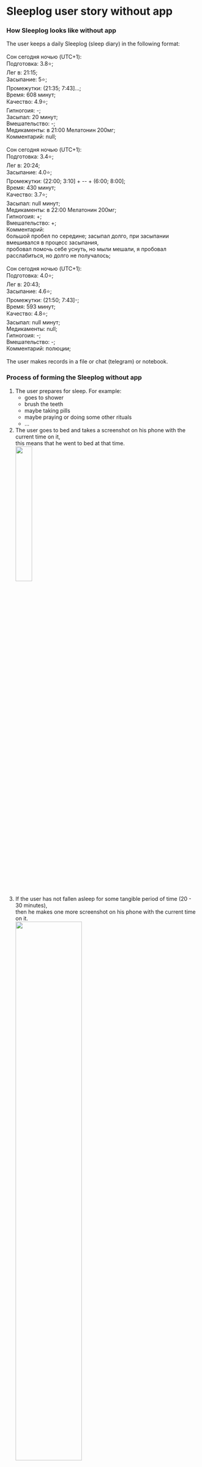 # Sleeplog user story without app


### How Sleeplog looks like without app
The user keeps a daily Sleeplog (sleep diary) in the following format:<br>
<br>
Сон сегодня ночью (UTC+1):<br>
Подготовка: 3.8⭐️;<br>
Лег в: 21:15;<br>
Засыпание: 5⭐️;<br>
Промежутки: (21:35; 7:43]...;<br>
Время: 608 минут;<br>
Качество: 4.9⭐️;<br>
Гипногоия: -;<br>
Засыпал: 20 минут;<br>
Вмешательство: -;<br>
Медикаменты: в 21:00 Мелатонин 200мг;<br>
Комментарий: null;<br>
<br>
Сон сегодня ночью (UTC+1):<br>
Подготовка: 3.4⭐️;<br>
Лег в: 20:24;<br>
Засыпание: 4.0⭐️;<br>
Промежутки: (22:00; 3:10] + -- + (6:00; 8:00];<br>
Время: 430 минут;<br>
Качество: 3.7⭐️;<br>
Засыпал: null минут;<br>
Медикаменты: в 22:00 Мелатонин 200мг;<br>
Гипногоия: +;<br>
Вмешательство: +;<br>
Комментарий:<br>
большой пробел по середине;
засыпал долго, при засыпании вмешивался в процесс засыпания,<br>
пробовал помочь себе уснуть, но мыли мешали, я пробовал расслабиться, но долго не получалось;<br>
<br>
Сон сегодня ночью (UTC+1):<br>
Подготовка: 4.0⭐️;<br>
Лег в: 20:43;<br>
Засыпание: 4.6⭐️;<br>
Промежутки: (21:50; 7:43]-;<br>
Время: 593 минут;<br>
Качество: 4.8⭐️;<br>
Засыпал: null минут;<br>
Медикаменты: null;<br>
Гипногоия: -;<br>
Вмешательство: -;<br>
Комментарий: полюции;<br>
<br>
The user makes records in a file or chat (telegram) or notebook.<br>

### Process of forming the Sleeplog without app

1. The user prepares for sleep.
For example:
   - goes to shower
   - brush the teeth
   - maybe taking pills
   - maybe praying or doing some other rituals
   - ...
2. The user goes to bed and takes a screenshot on his phone with the current time on it,<br>
this means that he went to bed at that time.<br>
<img src="https://user-images.githubusercontent.com/45210795/194901951-b0f448a1-93c8-487e-b49c-0d6371e8d62b.png" width="30%"><br>
3. If the user has not fallen asleep for some tangible period of time (20 - 30 minutes),<br>
then he makes one more screenshot on his phone with the current time on it.<br>
<img src="https://user-images.githubusercontent.com/45210795/194905486-4b87ecda-863d-4e2a-8d86-e8de0b408bc8.png" width="60%"><br>
4. Then maybe at some moment of time, the user fell asleep.<br>
Approximately the last screenshot time + period of screenshot making divided by 2.<br>
5. If the user woke up for a short period of time<br>
(for example, went to the toilet and then quickly fell asleep, or accidentally woke up and then quickly fell asleep)<br>
then he doesn't do enithing with phone.
6. If the user woke up and has not fallen asleep for some tangible period of time<br>
then he makes one more screenshot on his phone with the current time on it.<br>
<img src="https://user-images.githubusercontent.com/45210795/194906356-90e0a439-3a8d-4960-ab25-980fb7f1f44e.png" width="30%"><br>
7. Then maybe at some moment of time the user fell asleep.<br>
Approximately last screenshot time + period of screenshot making divided by 2.<br>
8. Then the user wakes up and makes one more screenshot on his phone with the current time on it.<br>
<img src="https://user-images.githubusercontent.com/45210795/194911039-2e3d87f2-f8f5-4787-a89c-b813ddca0d69.png" width="30%"><br>
9. After some time user makes a new record in his Sleeplog.<br>
<br>
Сон сегодня ночью (UTC+1):  <sub><sup>this line shows the user's current time zone</sub></sup><br>
Подготовка: 4.5⭐️;  <sub><sup>this line shows an estimation of the quality of preparation for sleep</sub></sup><br>
Лег в: 20:42;  <sub><sup>this line shows the time when the user went to bed (the user takes the value from a screenshot)</sub></sup><br>
Засыпание: 3.8⭐️;  <sub><sup>this line shows an estimation of the quality of falling asleep process (how comfortable, calm, fast the process is)</sub></sup><br>

Промежутки: (22:22; 1:38). + (2:00; 7:55]..-; <sub><sup>this line shows the time intervals in which a user slept (details below)</sub></sup><br>
Время: 551 минут;  <sub><sup>this line shows the total amount of time the user slept</sub></sup><br>
Качество: 3.7⭐️;  <sub><sup>this line shows an estimation of the quality of the sleep process (how comfortable, calm, long the process is)</sub></sup><br>
Засыпал: null минут;<br>  <sub><sup>this line shows the amount of time during which the user fell asleep</sub></sup><br>
Медикаменты: в 22:00 Мелатонин 200мг;  <sub><sup>this line shows the medicines the user took and at what time he took it</sub></sup><br>
Гипногоия: +;  <sub><sup>this line indicates the presence or absence of hypnagogia during the user's sleep</sub></sup><br>
Вмешательство: -;  <sub><sup>this line indicates whether the user was influencing the falling asleep process (whether the user tried to speed up falling asleep or to calm the mind in the process of falling asleep)</sub></sup><br>
Комментарий: полюции;  <sub><sup>this line shows the user's comments</sub></sup><br>
<br>
The line with time intervals carries more information than it seems at first glance.<br>
The Round parenthese in the interval boundary indicates that the time for the interval boundary is an estimate, not an exact value.<br>
The Square bracket at the interval boundary indicates that the time for the interval boundary is an exact value.<br>
A dot after a time interval means that there was a small sleep gap inside the interval for which the user did not take a screenshot.<br>
A hyphen after a time interval means that there was a superficial sleep within the interval for some unknown time.<br>
A hyphen without interval means that there was a superficial sleep for some unknown time.<br>
<br>
If the field value is null, it means that the user did not want to fill in the fields<br>
<br>
If the user has not fallen asleep, the sleep time interval can be specified as follows: (;);<br>
<br>
### User wishes

Features for [MVP](https://en.wikipedia.org/wiki/Minimum_viable_product):<br>
1. The user wants to automate some part of the processes of making Sleeplog (calculations).<br>
2. The user wants to be able to view statistics of sleep parameters in a convenient form (data visualization).<br>
3. The user wants to note down the time when he does not sleep in an easier way, for example, by pressing a physical button on the phone.<br>
4. The user wants to be able to set which of the optional sleep parameters he will enter every day and which not (set the checkboxes in settings).<br>
<br>
Features for the following app versions:<br>
1. The user wants to store his Sleeplog in the cloud (on the remote server).<br>
2. The user wants to be able to add new previously unknown parameters for sleep evaluation and have a set of different types of such parameters for sleep evaluation. (Boolean, Enum, Number, Percent, Percentage ratio like 90%:10%, String, Time, Score on a five-point scale, Score on a ten-point scale, Score on a ?-point scale, Photo).<br>
3. The user wants to expand the set of sleep parameters by adding new devices that can read new body or environment parameters (heart rate, body temperature...).<br>
4. The user wants to find dependencies between different sleep parameters.<br>
5. The user wants to get the best advice from a sleep specialist based on his sleep data.<br>
6. The user wants to be part of the app users community, share and get best practices, tips, and recommendations.<br>
7. The user wants to share his sleepy successes among the app community and on social networks.<br>




